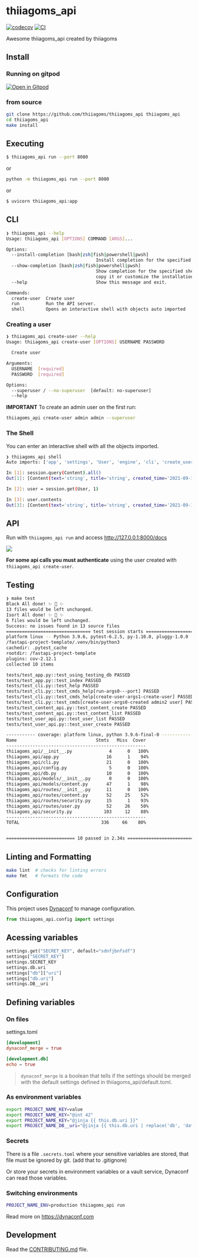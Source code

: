 # thiiagoms_api

[![codecov](https://codecov.io/gh/thiiagoms/thiiagoms_api/branch/main/graph/badge.svg?token=thiiagoms_api_token_here)](https://codecov.io/gh/thiiagoms/thiiagoms_api)
[![CI](https://github.com/thiiagoms/thiiagoms_api/actions/workflows/main.yml/badge.svg)](https://github.com/thiiagoms/thiiagoms_api/actions/workflows/main.yml)

Awesome thiiagoms_api created by thiiagoms

## Install


### Running on gitpod

[![Open in Gitpod](https://gitpod.io/button/open-in-gitpod.svg)](https://gitpod.io/#https://github.com/thiiagoms/thiiagoms_api)

### from source
```bash
git clone https://github.com/thiiagoms/thiiagoms_api thiiagoms_api
cd thiiagoms_api
make install
```

## Executing

```bash
$ thiiagoms_api run --port 8080
```

or

```bash
python -m thiiagoms_api run --port 8080
```

or

```bash
$ uvicorn thiiagoms_api:app
```

## CLI

```bash
❯ thiiagoms_api --help
Usage: thiiagoms_api [OPTIONS] COMMAND [ARGS]...

Options:
  --install-completion [bash|zsh|fish|powershell|pwsh]
                                  Install completion for the specified shell.
  --show-completion [bash|zsh|fish|powershell|pwsh]
                                  Show completion for the specified shell, to
                                  copy it or customize the installation.
  --help                          Show this message and exit.

Commands:
  create-user  Create user
  run          Run the API server.
  shell        Opens an interactive shell with objects auto imported
```

### Creating a user

```bash
❯ thiiagoms_api create-user --help
Usage: thiiagoms_api create-user [OPTIONS] USERNAME PASSWORD

  Create user

Arguments:
  USERNAME  [required]
  PASSWORD  [required]

Options:
  --superuser / --no-superuser  [default: no-superuser]
  --help 
```

**IMPORTANT** To create an admin user on the first run:

```bash
thiiagoms_api create-user admin admin --superuser
```

### The Shell

You can enter an interactive shell with all the objects imported.

```bash
❯ thiiagoms_api shell       
Auto imports: ['app', 'settings', 'User', 'engine', 'cli', 'create_user', 'select', 'session', 'Content']

In [1]: session.query(Content).all()
Out[1]: [Content(text='string', title='string', created_time='2021-09-14T19:25:00.050441', user_id=1, slug='string', id=1, published=False, tags='string')]

In [2]: user = session.get(User, 1)

In [3]: user.contents
Out[3]: [Content(text='string', title='string', created_time='2021-09-14T19:25:00.050441', user_id=1, slug='string', id=1, published=False, tags='string')]
```

## API

Run with `thiiagoms_api run` and access http://127.0.0.1:8000/docs

![](https://raw.githubusercontent.com/rochacbruno/fastapi-project-template/master/docs/api.png)


**For some api calls you must authenticate** using the user created with `thiiagoms_api create-user`.

## Testing

``` bash
❯ make test
Black All done! ✨ 🍰 ✨
13 files would be left unchanged.
Isort All done! ✨ 🍰 ✨
6 files would be left unchanged.
Success: no issues found in 13 source files
================================ test session starts ===========================
platform linux -- Python 3.9.6, pytest-6.2.5, py-1.10.0, pluggy-1.0.0 -- 
/fastapi-project-template/.venv/bin/python3
cachedir: .pytest_cache
rootdir: /fastapi-project-template
plugins: cov-2.12.1
collected 10 items                                                                                                                               

tests/test_app.py::test_using_testing_db PASSED                           [ 10%]
tests/test_app.py::test_index PASSED                                      [ 20%]
tests/test_cli.py::test_help PASSED                                       [ 30%]
tests/test_cli.py::test_cmds_help[run-args0---port] PASSED                [ 40%]
tests/test_cli.py::test_cmds_help[create-user-args1-create-user] PASSED   [ 50%]
tests/test_cli.py::test_cmds[create-user-args0-created admin2 user] PASSED[ 60%]
tests/test_content_api.py::test_content_create PASSED                     [ 70%]
tests/test_content_api.py::test_content_list PASSED                       [ 80%]
tests/test_user_api.py::test_user_list PASSED                             [ 90%]
tests/test_user_api.py::test_user_create PASSED                           [100%]

----------- coverage: platform linux, python 3.9.6-final-0 -----------
Name                              Stmts   Miss  Cover
-----------------------------------------------------
thiiagoms_api/__init__.py              4      0   100%
thiiagoms_api/app.py                  16      1    94%
thiiagoms_api/cli.py                  21      0   100%
thiiagoms_api/config.py                5      0   100%
thiiagoms_api/db.py                   10      0   100%
thiiagoms_api/models/__init__.py       0      0   100%
thiiagoms_api/models/content.py       47      1    98%
thiiagoms_api/routes/__init__.py      11      0   100%
thiiagoms_api/routes/content.py       52     25    52%
thiiagoms_api/routes/security.py      15      1    93%
thiiagoms_api/routes/user.py          52     26    50%
thiiagoms_api/security.py            103     12    88%
-----------------------------------------------------
TOTAL                               336     66    80%


========================== 10 passed in 2.34s ==================================

```

## Linting and Formatting

```bash
make lint  # checks for linting errors
make fmt   # formats the code
```


## Configuration

This project uses [Dynaconf](https://dynaconf.com) to manage configuration.

```py
from thiiagoms_api.config import settings
```

## Acessing variables

```py
settings.get("SECRET_KEY", default="sdnfjbnfsdf")
settings["SECRET_KEY"]
settings.SECRET_KEY
settings.db.uri
settings["db"]["uri"]
settings["db.uri"]
settings.DB__uri
```

## Defining variables

### On files

settings.toml

```toml
[development]
dynaconf_merge = true

[development.db]
echo = true
```

> `dynaconf_merge` is a boolean that tells if the settings should be merged with the default settings defined in thiiagoms_api/default.toml.

### As environment variables
```bash
export PROJECT_NAME_KEY=value
export PROJECT_NAME_KEY="@int 42"
export PROJECT_NAME_KEY="@jinja {{ this.db.uri }}"
export PROJECT_NAME_DB__uri="@jinja {{ this.db.uri | replace('db', 'data') }}"
```

### Secrets

There is a file `.secrets.toml` where your sensitive variables are stored,
that file must be ignored by git. (add that to .gitignore)

Or store your secrets in environment variables or a vault service, Dynaconf
can read those variables.

### Switching environments

```bash
PROJECT_NAME_ENV=production thiiagoms_api run
```

Read more on https://dynaconf.com

## Development

Read the [CONTRIBUTING.md](CONTRIBUTING.md) file.
